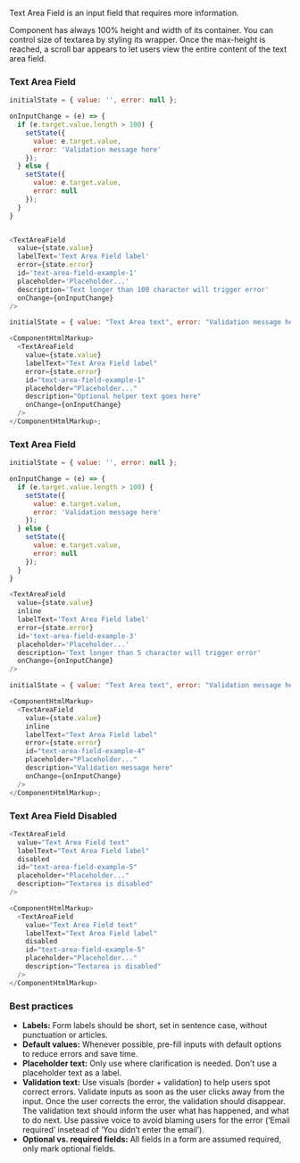 Text Area Field is an input field that requires more information.

Component has always 100% height and width of its container. You can control size of textarea by styling its wrapper. Once the max-height is reached, a scroll bar appears to let users view the entire content of the text area field.

<h3>Text Area Field</h3>

```js
initialState = { value: '', error: null };

onInputChange = (e) => {
  if (e.target.value.length > 100) {
    setState({
      value: e.target.value,
      error: 'Validation message here'
    });
  } else {
    setState({
      value: e.target.value,
      error: null
    });
  }
}


<TextAreaField
  value={state.value}
  labelText='Text Area Field label'
  error={state.error}
  id='text-area-field-example-1'
  placeholder='Placeholder...'
  description='Text longer than 100 character will trigger error'
  onChange={onInputChange}
/>
```

```js noeditor
initialState = { value: "Text Area text", error: "Validation message here" };

<ComponentHtmlMarkup>
  <TextAreaField
    value={state.value}
    labelText="Text Area Field label"
    error={state.error}
    id="text-area-field-example-1"
    placeholder="Placeholder..."
    description="Optional helper text goes here"
    onChange={onInputChange}
  />
</ComponentHtmlMarkup>;
```

<h3>Text Area Field</h3>

```js
initialState = { value: '', error: null };

onInputChange = (e) => {
  if (e.target.value.length > 100) {
    setState({
      value: e.target.value,
      error: 'Validation message here'
    });
  } else {
    setState({
      value: e.target.value,
      error: null
    });
  }
}

<TextAreaField
  value={state.value}
  inline
  labelText='Text Area Field label'
  error={state.error}
  id='text-area-field-example-3'
  placeholder='Placeholder...'
  description='Text longer than 5 character will trigger error'
  onChange={onInputChange}
/>
```

```js noeditor
initialState = { value: "Text Area text", error: "Validation message here" };

<ComponentHtmlMarkup>
  <TextAreaField
    value={state.value}
    inline
    labelText="Text Area Field label"
    error={state.error}
    id="text-area-field-example-4"
    placeholder="Placeholder..."
    description="Validation message here"
    onChange={onInputChange}
  />
</ComponentHtmlMarkup>;
```

<h3>Text Area Field Disabled</h3>

```js
<TextAreaField
  value="Text Area Field text"
  labelText="Text Area Field label"
  disabled
  id="text-area-field-example-5"
  placeholder="Placeholder..."
  description="Textarea is disabled"
/>
```

```js noeditor
<ComponentHtmlMarkup>
  <TextAreaField
    value="Text Area Field text"
    labelText="Text Area Field label"
    disabled
    id="text-area-field-example-5"
    placeholder="Placeholder..."
    description="Textarea is disabled"
  />
</ComponentHtmlMarkup>
```

<h3>Best practices</h3>
<ul>
  <li><b>Labels:</b>
    Form labels should be short, set in sentence case, without punctuation or articles.
  </li>
  <li><b>Default values:</b>
    Whenever possible, pre-fill inputs with default options to reduce errors and save time.
  </li>
  <li><b>Placeholder text:</b>
    Only use where clarification is needed. Don’t use a placeholder text as a label.
  </li>
  <li><b>Validation text:</b>
    Use visuals (border + validation) to help users spot correct errors. Validate inputs as soon as the user clicks away from the input. Once the user corrects the error, the validation should disappear.<br>
    The validation text should inform the user what has happened, and what to do next. Use passive voice to avoid blaming users for the error (‘Email required’  insetead of ‘You didn’t enter the email’).
  </li>
  <li><b>Optional vs. required fields:</b>
    All fields in a form are assumed required, only mark optional fields.
  </li>
</ul>
